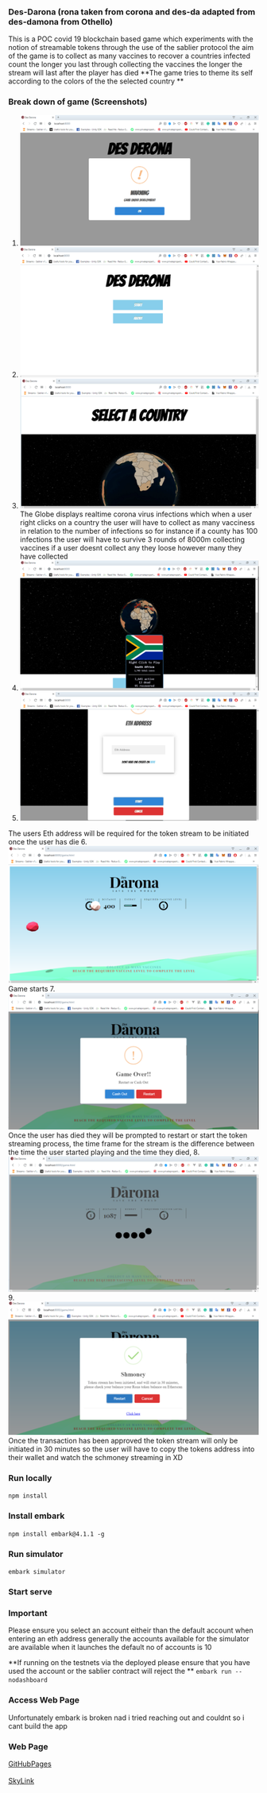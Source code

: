 ### Des-Darona (rona taken from corona and des-da adapted from des-damona from Othello) 

This is a POC covid 19 blockchain based game which experiments with the notion of streamable tokens through the use of the sablier protocol the aim of the game is to collect as many vaccines to recover a countries infected count the longer you last through collecting the vaccines the longer the stream will last after the player has died **The game tries to theme its self according to the colors of the the selected country **

### Break down of game (Screenshots)
1. ![Usage](/screenshots/1.png)
2. ![Usage](/screenshots/2.png)
3. ![Usage](/screenshots/3.png)
The Globe displays realtime corona virus infections which when a user right clicks on a country the user will have to collect as many vacciness in relation to the number of infections so for instance if a county has 100 infections the user will have to survive 3 rounds of 8000m collecting vaccines if a user doesnt collect any they loose however many they have collected
4. ![Usage](/screenshots/4.png)
5. ![Usage](/screenshots/5.png)

The users Eth address will be required for the token stream to be initiated once the user has die
6. ![Usage](/screenshots/6.png)
Game starts 
7. ![Usage](/screenshots/7.png)
Once the user has died they will be prompted to restart or start the token streaming process, the time frame for the stream is the difference between the time the user started playing and the time they died,
8. ![Usage](/screenshots/8.png)
9. ![Usage](/screenshots/9.png)
Once the transaction has been approved the token stream will only be initiated in 30 minutes so the user will have to copy the tokens address into their wallet and watch the schmoney streaming in XD

### Run locally

``npm install``

### Install embark
``npm install embark@4.1.1 -g``

### Run simulator

``embark simulator``

### Start serve
### Important

Please ensure you select an account eitheir than the default account when entering an eth address generally the accounts available for the simulator are available when it launches the default no of accounts is 10

**If running on the testnets via the deployed please ensure that you have used the account or the sablier contract will reject the **
``embark run --nodashboard``
### Access Web Page
Unfortunately embark is broken nad i tried reaching out and couldnt so i cant build the app
### Web Page

[GitHubPages]( https://brianspha.github.io/Des-Derona/) <br /><br />
[SkyLink]( https://siasky.net/AAAFOSyIn1zTwfR-cjlkBrNutNNcFB1_9v-MPxx3qx0wjg)

